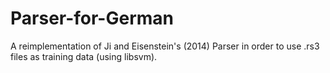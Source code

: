 # Parser-for-German
A reimplementation of Ji and Eisenstein's (2014) Parser in order to use .rs3 files as training data (using libsvm).

